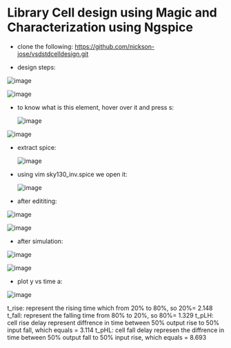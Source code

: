 #  Library Cell design using Magic and Characterization using Ngspice

- clone the following: https://github.com/nickson-jose/vsdstdcelldesign.git

 - design steps:

![image](https://github.com/user-attachments/assets/1c8419a6-5cb8-4c5d-b789-49a6c3353246)

![image](https://github.com/user-attachments/assets/082b1114-c160-4568-855e-5c3531f2f042)

- to know what is this element, hover over it and press s:

  ![image](https://github.com/user-attachments/assets/94678967-4089-4fa4-bf49-8c0652813ca3)

![image](https://github.com/user-attachments/assets/64f7cdf9-e998-442c-b3de-6e943cd3f2d2)

- extract spice:

  ![image](https://github.com/user-attachments/assets/ab3471a7-1468-4340-8253-5c113c467f45)

- using vim sky130_inv.spice we open it:

  ![image](https://github.com/user-attachments/assets/ad5b7e8e-33f1-4fa1-966c-c37073ee31d0)

- after edititing:

![image](https://github.com/user-attachments/assets/c72a5794-cb85-4d11-85ac-a4f2400c8430)

![image](https://github.com/user-attachments/assets/7a224dc8-14ee-48e4-8d67-7021763f35a0)

- after simulation:

![image](https://github.com/user-attachments/assets/0dd3ba0b-3acd-43aa-891b-7e3d2fd851cf)

![image](https://github.com/user-attachments/assets/be829c49-626e-4812-aed0-a44525e87d61)

- plot y vs time a:

![image](https://github.com/user-attachments/assets/6a55dac0-8b3f-4341-b316-0eb6f708de8d)

t_rise: represent the rising time which from 20% to 80%, so 20%= 2.148
t_fall: represent the falling time from 80% to 20%, so 80%= 1.329
t_pLH: cell rise delay represent diffrence in time between 50% output rise to 50% input fall, which equals = 3.114
t_pHL: cell fall delay represen the diffrence in time between 50% output fall to 50% input rise, which equals = 8.693

